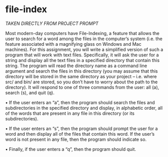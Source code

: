 # file-index

*TAKEN DIRECTLY FROM PROJECT PROMPT* 

Most modern-day computers have File-Indexing, a feature that allows the user to search for a word among the files in the computer’s system (i.e. the feature associated with a magnifying glass on Windows and Mac machines). For this assignment, you will write a simplified version of such a program that will work with text files. Specifically, it will ask the user for a string and display all the text files in a specified directory that contain this string. The program will read the directory name as a command line argument and search the files in this directory (you may assume that this directory will be stored in the same directory as your project – i.e. where src/ and bin/ are stored, so you don’t have to worry about the path to the directory). It will respond to one of three commands from the user: all (a), search (s), and quit (q).

•	If the user enters an “a”, then the program should search the files and subdirectories in the specified directory and display, in alphabetic order, all of the words that are present in any file in this directory (or its subdirectories).

•	If the user enters an “s”, then the program should prompt the user for a word and then display all of the files that contain this word. If the user’s word is not present in any file, then the program should indicate so.  

•	Finally, if the user enters a “q”, then the program should quit. 
